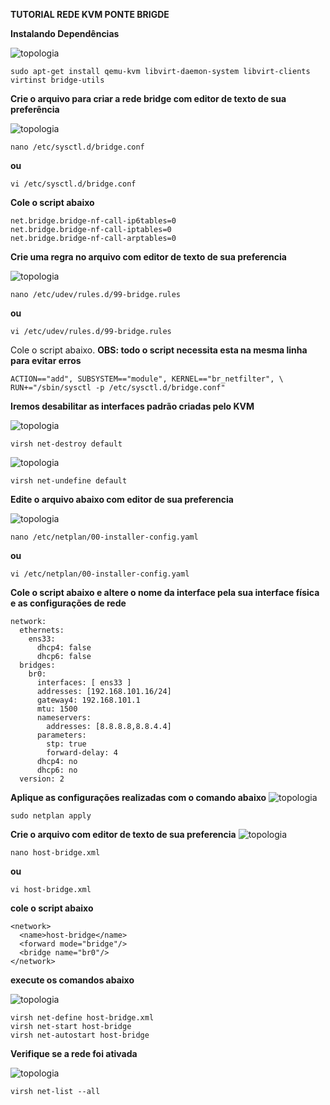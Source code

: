 **TUTORIAL REDE KVM PONTE BRIGDE**

**Instalando Dependências**

<img src="https://user-images.githubusercontent.com/51387190/114325001-07ebcb00-9b04-11eb-8c47-14e3f260dd3d.png" alt="topologia" title="instalando dependencias" />

```
sudo apt-get install qemu-kvm libvirt-daemon-system libvirt-clients virtinst bridge-utils
```

**Crie o arquivo para criar a rede bridge com editor de texto de sua preferência**   

<img src="https://user-images.githubusercontent.com/51387190/114325058-6ca72580-9b04-11eb-82bb-5dc183bacd46.png" alt="topologia" title="arquivo bridge" />

```
nano /etc/sysctl.d/bridge.conf
```
**ou**
```
vi /etc/sysctl.d/bridge.conf
```
**Cole o script abaixo**

```
net.bridge.bridge-nf-call-ip6tables=0
net.bridge.bridge-nf-call-iptables=0
net.bridge.bridge-nf-call-arptables=0
```

**Crie uma regra no arquivo com editor de texto de sua preferencia**

<img src="https://user-images.githubusercontent.com/51387190/114325073-834d7c80-9b04-11eb-8b65-98c5528fa316.png" alt="topologia" title="criando regra" />

```
nano /etc/udev/rules.d/99-bridge.rules
```
**ou**
```
vi /etc/udev/rules.d/99-bridge.rules
```
Cole o script abaixo. 
**OBS: todo o script necessita esta na mesma linha para evitar erros**

```
ACTION=="add", SUBSYSTEM=="module", KERNEL=="br_netfilter", \           RUN+="/sbin/sysctl -p /etc/sysctl.d/bridge.conf"
```
**Iremos desabilitar as interfaces padrão criadas pelo KVM**

<img src="https://user-images.githubusercontent.com/51387190/114325084-96f8e300-9b04-11eb-897a-f26e9203c460.png" alt="topologia" title="desabilitando interface" />

```
virsh net-destroy default
```
<img src="https://user-images.githubusercontent.com/51387190/114325089-a37d3b80-9b04-11eb-9228-e75823485b5d.png" alt="topologia" title="desabilitando interface" />

```
virsh net-undefine default
```
**Edite o arquivo abaixo com editor de sua preferencia**

<img src="https://user-images.githubusercontent.com/51387190/114325173-15ee1b80-9b05-11eb-9b13-2d685ecc95b6.png" alt="topologia" title="alterando arquivo" />

```
nano /etc/netplan/00-installer-config.yaml 
```
**ou**
```
vi /etc/netplan/00-installer-config.yaml 
```
**Cole o script abaixo e altere o nome da interface pela sua interface física e as configurações de rede**
```
network:
  ethernets:
    ens33:
      dhcp4: false
      dhcp6: false
  bridges:
    br0:
      interfaces: [ ens33 ]
      addresses: [192.168.101.16/24]
      gateway4: 192.168.101.1
      mtu: 1500
      nameservers:
        addresses: [8.8.8.8,8.8.4.4]
      parameters:
        stp: true
        forward-delay: 4
      dhcp4: no
      dhcp6: no
  version: 2
```

**Aplique as configurações realizadas com o comando abaixo** 
<img src="https://user-images.githubusercontent.com/51387190/114326009-21434600-9b09-11eb-908c-bcde444b7fb4.png" alt="topologia" title="aplicando configurações" />
```
sudo netplan apply
```  
**Crie o arquivo com editor de texto de sua preferencia**
<img src="https://user-images.githubusercontent.com/51387190/114325315-cd832d80-9b05-11eb-90de-f74a1f14daf2.png" alt="topologia" title="criando arquivo de rede" />

```
nano host-bridge.xml
```
**ou**
```
vi host-bridge.xml
```
**cole o script abaixo**

```  
<network>
  <name>host-bridge</name>
  <forward mode="bridge"/>
  <bridge name="br0"/>
</network>
```

**execute os comandos abaixo**

<img src="https://user-images.githubusercontent.com/51387190/114325330-ea1f6580-9b05-11eb-8bdf-f7940355321e.png" alt="topologia" title="executando script" />


```
virsh net-define host-bridge.xml
virsh net-start host-bridge
virsh net-autostart host-bridge
```
**Verifique se a rede foi ativada**

<img src="https://user-images.githubusercontent.com/51387190/114325535-fa841000-9b06-11eb-98bd-7d267fcf7c1d.png" alt="topologia" title="verificar o status" />

```
virsh net-list --all
```
